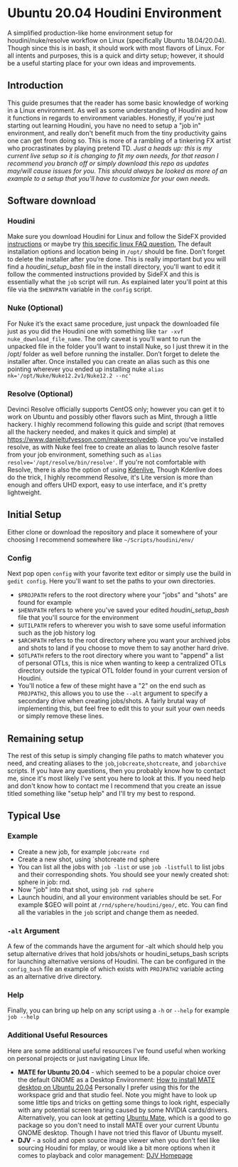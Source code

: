 # Ubuntu 20.04 Houdini Environment
A simplified production-like home environment setup for houdini/nuke/resolve workflow on Linux (specifically Ubuntu 18.04/20.04). Though since this is in bash, it should work with most flavors of Linux. For all intents and purposes, this is a quick and dirty setup; however, it should be a useful starting place for your own ideas and improvements.

## Introduction
This guide presumes that the reader has some basic knowledge of working in a Linux environment. As well as some understanding of Houdini and how it functions in regards to environment variables. Honestly, if you're just starting out learning Houdini, you have no need to setup a "job in" environment, and really don't benefit much from the tiny productivity gains one can get from doing so. This is more of a rambling of a tinkering FX artist who procrastinates by playing pretend TD. *Just a heads up: this is my current live setup so it is changing to fit my own needs, for that reason I recommend you branch off or simply download this repo as updates may/will cause issues for you. This should always be looked as more of an example to a setup that you'll have to customize for your own needs.*

## Software download

### Houdini
Make sure you download Houdini for Linux and follow the SideFX provided [instructions](https://www.sidefx.com/download/houdini-for-linux/)
or maybe try [this specific linux FAQ question.](https://www.sidefx.com/faq/question/511/) The default installation options and location being in `/opt/` should be fine. Don’t forget to delete the installer after you’re done. This is really important but you will find a *houdini_setup_bash* file in the install directory, you'll want to edit it follow the commented instructions provided by SideFX and this is essentially what the `job` script will run. As explained later you'll point at this file via the `$HENVPATH` variable in the `config` script.

### Nuke (Optional)
For Nuke it’s the exact same procedure, just unpack the downloaded file just as you did the Houdini one with something like `tar -xvf nuke_download_file_name`. The only caveat is you’ll want to run the unpacked file in the folder you’ll want to install Nuke, so I just threw it in the /opt/ folder as well before running the installer. Don’t forget to delete the installer after. Once installed you can create an alias such as this one pointing wherever you ended up installing nuke `alias nk='/opt/Nuke/Nuke12.2v1/Nuke12.2 --nc'`

### Resolve (Optional)
Devinci Resolve officially supports CentOS only; however you can get it to work on Ubuntu and possibly other flavors such as Mint, through a little hackery. I highly recommend following this guide and script (that removes all the hackery needed, and makes it quick and simple) at https://www.danieltufvesson.com/makeresolvedeb. Once you've installed resolve, as with Nuke feel free to create an alias to launch resolve faster from your job environment, something such as `alias resolve='/opt/resolve/bin/resolve'`. If you're not comfortable with Resolve, there is also the option of using [Kdenlive.](https://kdenlive.org/en/) Though Kdenlive does do the trick, I highly recommend Resolve, it's Lite version is more than enough and offers UHD export, easy to use interface, and it's pretty lightweight.  

## Initial Setup
Either clone or download the repository and place it somewhere of your choosing I recommend somewhere like `~/Scripts/houdini/env/`

### Config
Next pop open `config` with your favorite text editor or simply use the build in `gedit config`. Here you'll want to set the paths to your own directories.
* `$PROJPATH` refers to the root directory where your "jobs" and "shots" are found for example
* `$HENVPATH` refers to where you've saved your edited *houdini_setup_bash* file that you'll source for the environment
* `$UTILPATH` refers to wherever you wish to save some useful information such as the job history log
* `$ARCHPATH` refers to the root directory where you want your archived jobs and shots to land if you choose to move them to say another hard drive.
* `$OTLPATH` refers to the root directory where you want to "append" a list of personal OTLs, this is nice when wanting to keep a centralized OTLs directory outside the typical OTL folder found in your current version of Houdini.
* You'll notice a few of these might have a "2" on the end such as `PROJPATH2`, this allows you to use the `--alt` argument to specify a secondary drive when creating jobs/shots. A fairly brutal way of implementing this, but feel free to edit this to your suit your own needs or simply remove these lines.

## Remaining setup
The rest of this setup is simply changing file paths to match whatever you need, and creating aliases to the `job`,`jobcreate`,`shotcreate`, and `jobarchive` scripts. If you have any questions, then you probably know how to contact me, since it's most likely I've sent you here to look at this. If you need help and don't know how to contact me I recommend that you create an issue titled something like "setup help" and I'll try my best to respond.

## Typical Use
### Example
* Create a new job, for example `jobcreate rnd`
* Create a new shot, using `shotcreate rnd sphere
* You can list all the jobs with `job -list` or use `job -listfull` to list jobs and their corresponding shots. You should see your newly created shot: sphere in job: rnd.
* Now "job" into that shot, using `job rnd sphere`
* Launch houdini, and all your environment variables should be set. For example $GEO will point at `/rnd/sphere/houdini/geo/`, etc. You can find all the variables in the `job` script and change them as needed.

### `-alt` Argument
A few of the commands have the argument for -alt which should help you setup alternative drives that hold jobs/shots or houdini_setups_bash scripts for launching alternative versions of Houdini. The can be configured in the `config_bash` file an example of which exists with `PROJPATH2` variable acting as an alternative drive directory.

### Help
Finally, you can bring up help on any script using a `-h` or `--help` for example `job --help`

### Additional Useful Resources
Here are some additional useful resources I've found useful when working on personal projects or just navigating Linux life.
* **MATE for Ubuntu 20.04** - which seemed to be a popular choice over the default GNOME as a Desktop Environment: [How to install MATE desktop on Ubuntu 20.04](https://linuxconfig.org/how-to-install-mate-desktop-on-ubuntu-20-04-focal-fossa-linux) Personally I prefer using this for the workspace grid and that studio feel. Note you might have to look up some little tips and tricks on getting some things to look right, especially with any potential screen tearing caused by some NVIDIA cards/drivers. Alternatively, you can look at getting [Ubuntu Mate](Matehttps://ubuntu-mate.org/), which is a good to go package so you don't need to install MATE over your current Ubuntu GNOME desktop. Though I have not tried this flavor of Ubuntu myself.
* **DJV** - a solid and open source image viewer when you don't feel like sourcing Houdini for mplay, or would like a bit more options when it comes to playback and color management: [DJV Homepage](https://darbyjohnston.github.io/DJV/)
